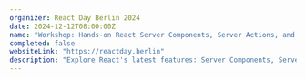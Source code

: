 ```yaml
---
organizer: React Day Berlin 2024
date: 2024-12-12T08:00:00Z
name: "Workshop: Hands-on React Server Components, Server Actions, and Forms in the Next.js App Router"
completed: false
websiteLink: "https://reactday.berlin"
description: "Explore React's latest features: Server Components, Server Actions, and Forms. Gain insights into optimizing server-side rendering, enhancing application interactivity through Server Actions and multiple new React 19 hooks, and mastering form creation for robust data handling and validation."
---
```

